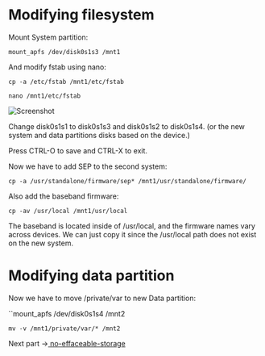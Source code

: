 # Modifying filesystem
Mount System partition:

``mount_apfs /dev/disk0s1s3 /mnt1``

And modify fstab using nano:

``cp -a /etc/fstab /mnt1/etc/fstab``

``nano /mnt1/etc/fstab``

![Screenshot](https://github.com/Light-YT/light-yt.github.io/blob/master/assets/screen7.png?raw=true)



Change disk0s1s1 to disk0s1s3 and disk0s1s2 to disk0s1s4. (or the new system and data partitions disks based on the device.)

Press CTRL-O to save and CTRL-X to exit.

Now we have to add SEP to the second system:

``cp -a /usr/standalone/firmware/sep* /mnt1/usr/standalone/firmware/``

Also add the baseband firmware:

``cp -av /usr/local /mnt1/usr/local``

The baseband is located inside of /usr/local, and the firmware names vary across devices. We can just copy it since the /usr/local path does not exist on the new system.

# Modifying data partition

Now we have to move /private/var to new Data partition:

``mount_apfs /dev/disk0s1s4 /mnt2

``mv -v /mnt1/private/var/* /mnt2``

Next part →[ no-effaceable-storage](light-yt.github.io/no-effaceable-storage/)